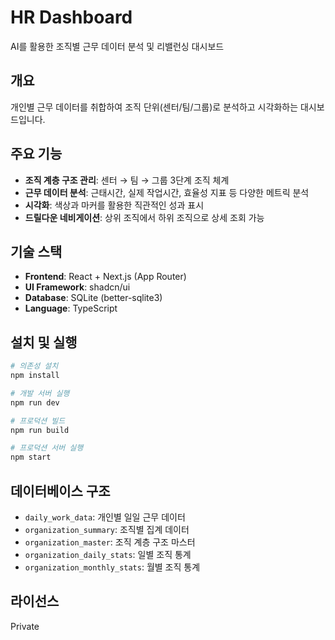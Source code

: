# HR Dashboard

AI를 활용한 조직별 근무 데이터 분석 및 리밸런싱 대시보드

## 개요

개인별 근무 데이터를 취합하여 조직 단위(센터/팀/그룹)로 분석하고 시각화하는 대시보드입니다.

## 주요 기능

- **조직 계층 구조 관리**: 센터 → 팀 → 그룹 3단계 조직 체계
- **근무 데이터 분석**: 근태시간, 실제 작업시간, 효율성 지표 등 다양한 메트릭 분석
- **시각화**: 색상과 마커를 활용한 직관적인 성과 표시
- **드릴다운 네비게이션**: 상위 조직에서 하위 조직으로 상세 조회 가능

## 기술 스택

- **Frontend**: React + Next.js (App Router)
- **UI Framework**: shadcn/ui
- **Database**: SQLite (better-sqlite3)
- **Language**: TypeScript

## 설치 및 실행

```bash
# 의존성 설치
npm install

# 개발 서버 실행
npm run dev

# 프로덕션 빌드
npm run build

# 프로덕션 서버 실행
npm start
```

## 데이터베이스 구조

- `daily_work_data`: 개인별 일일 근무 데이터
- `organization_summary`: 조직별 집계 데이터
- `organization_master`: 조직 계층 구조 마스터
- `organization_daily_stats`: 일별 조직 통계
- `organization_monthly_stats`: 월별 조직 통계

## 라이선스

Private